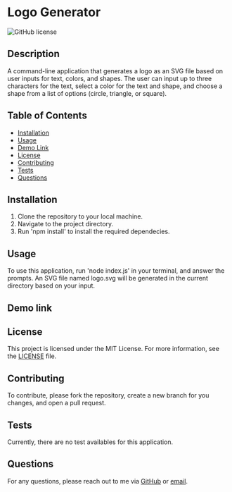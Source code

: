 # Logo Generator
![GitHub license](https://img.shields.io/badge/license-MIT-blue.svg)

## Description

A command-line application that generates a logo as an SVG file based on user inputs for text, colors, and shapes. The user can input up to three characters for the text, select a color for the text and shape, and choose a shape from a list of options (circle, triangle, or square).

## Table of Contents

- [Installation](#installation)
- [Usage](#usage)
- [Demo Link](#demo-link)
- [License](#license)
- [Contributing](#contributing)
- [Tests](#tests)
- [Questions](#questions)

## Installation

1. Clone the repository to your local machine. 
2. Navigate to the project directory. 
3. Run 'npm install' to install the required dependecies. 

## Usage

To use this application, run 'node index.js' in your terminal, and answer the prompts. An SVG file named logo.svg will be generated in the current directory based on your input.

## Demo link


## License

This project is licensed under the MIT License. For more information, see the [LICENSE](https://opensource.org/licenses/MIT) file.


## Contributing

To contribute, please fork the repository, create a new branch for you changes, and open a pull request.

## Tests

Currently, there are no test availables for this application. 

## Questions

For any questions, please reach out to me via [GitHub](https://github.com/JoelCupeles) or [email](mailto:myemail@gmail.com).

